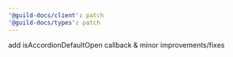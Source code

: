 ```yaml
---
'@guild-docs/client': patch
'@guild-docs/types': patch
---
```


add isAccordionDefaultOpen callback & minor improvements/fixes
